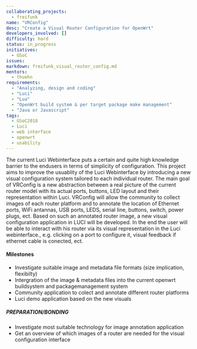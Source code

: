 ```yaml
---
collaborating_projects:
  - freifunk
name: "VRConfig"
desc: "Create a Visual Router Configuration for OpenWrt"
developers_involved: []
difficulty: hard
status: in_progress
initiatives:
  - GSoC
issues:
markdown: freifunk_visual_router_config.md
mentors:
  - thuehn
requirements:
  - "Analyzing, design and coding"
  - "Luci"
  - "Lua"
  - "OpenWrt build system & per target package make management"
  - "Java or Javascript"
tags:
  - GSoC2018
  - Luci 
  - web interface
  - openwrt
  - usability
---
```


The current Luci Webinterface puts a certain and quite high knowledge barrier to the endusers in terms of simplicity of configuration.
This project aims to improve the usuablity of the Luci Webinterface by introducing a new visual configuration system tailored to each individual router.
The main goal of VRConfig is a new abstraction between a real picture of the current router model with its actual ports, buttons, LED layout and their representation within Luci.
VRConfig will allow the community to collect images of each router platform and to annotate the location of Ethernet ports, WiFi antannas, USB ports, LEDS, serial line, buttons, switch, power plugs, ect.
Based on such an annotated router image, a new visual configuration application in LUCI will be developed. 
In the end the user will be able to interact with his router via its visual representation in the Luci webinterface., e.g. clicking on a port to configure it, visual feedback if ethernet cable is conected, ect.


#### Milestones

- Investigate suitable image and metadata file formats (size implication, flexibilty)
- Intergration of the image & metadata files into the current openwrt buildsystem and packagemanagement system
- Community application to colect and annotate different router platforms
- Luci demo application based on the new visuals

##### PREPARATION/BONDING

- Investigate most suitable technology for image annotation application
- Get an overview of which images of a router are needed for the visual configuration interface
